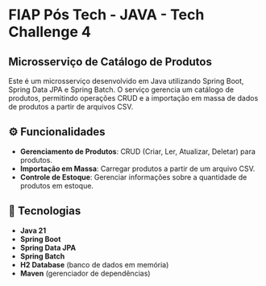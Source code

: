 # FIAP Pós Tech - JAVA  - Tech Challenge 4

## Microsserviço de Catálogo de Produtos

Este é um microsserviço desenvolvido em Java utilizando Spring Boot, Spring Data JPA e Spring Batch. O serviço gerencia um catálogo de produtos, permitindo operações CRUD e a importação em massa de dados de produtos a partir de arquivos CSV.

## ⚙ Funcionalidades

- **Gerenciamento de Produtos**: CRUD (Criar, Ler, Atualizar, Deletar) para produtos.
- **Importação em Massa**: Carregar produtos a partir de um arquivo CSV.
- **Controle de Estoque**: Gerenciar informações sobre a quantidade de produtos em estoque.

## 🚀 Tecnologias

- **Java 21**
- **Spring Boot**
- **Spring Data JPA**
- **Spring Batch**
- **H2 Database** (banco de dados em memória)
- **Maven** (gerenciador de dependências)
